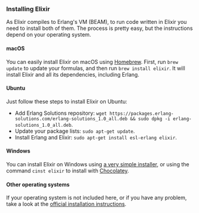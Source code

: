 ### Installing Elixir

As Elixir compiles to Erlang's VM (BEAM), to run code written in Elixir you need to install both of them. The process is pretty easy, but the instructions depend on your operating system.

#### macOS

You can easily install Elixir on macOS using [Homebrew](https://brew.sh/). First, run `brew update` to update your formulas, and then run `brew install elixir`. It will install Elixir and all its dependencies, including Erlang.

#### Ubuntu

Just follow these steps to install Elixir on Ubuntu:

* Add Erlang Solutions repository: `wget https://packages.erlang-solutions.com/erlang-solutions_1.0_all.deb && sudo dpkg -i erlang-solutions_1.0_all.deb`.
* Update your package lists: `sudo apt-get update`.
* Install Erlang and Elixir: `sudo apt-get install esl-erlang elixir`.

#### Windows

You can install Elixir on Windows using [a very simple installer](https://repo.hex.pm/elixir-websetup.exe), or using the command `cinst elixir` to install with [Chocolatey](https://chocolatey.org/).

#### Other operating systems

If your operating system is not included here, or if you have any problem, take a look at the [official installation instructions](https://elixir-lang.org/install.html).
